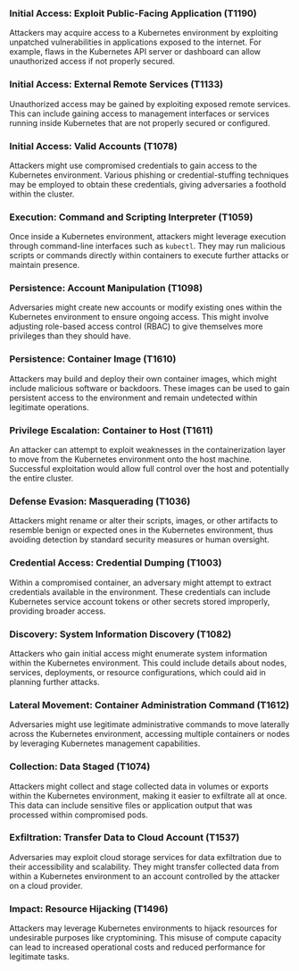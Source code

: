 ### Initial Access: Exploit Public-Facing Application (T1190)
Attackers may acquire access to a Kubernetes environment by exploiting unpatched vulnerabilities in applications exposed to the internet. For example, flaws in the Kubernetes API server or dashboard can allow unauthorized access if not properly secured.

### Initial Access: External Remote Services (T1133)
Unauthorized access may be gained by exploiting exposed remote services. This can include gaining access to management interfaces or services running inside Kubernetes that are not properly secured or configured.

### Initial Access: Valid Accounts (T1078)
Attackers might use compromised credentials to gain access to the Kubernetes environment. Various phishing or credential-stuffing techniques may be employed to obtain these credentials, giving adversaries a foothold within the cluster.

### Execution: Command and Scripting Interpreter (T1059)
Once inside a Kubernetes environment, attackers might leverage execution through command-line interfaces such as `kubectl`. They may run malicious scripts or commands directly within containers to execute further attacks or maintain presence.

### Persistence: Account Manipulation (T1098)
Adversaries might create new accounts or modify existing ones within the Kubernetes environment to ensure ongoing access. This might involve adjusting role-based access control (RBAC) to give themselves more privileges than they should have.

### Persistence: Container Image (T1610)
Attackers may build and deploy their own container images, which might include malicious software or backdoors. These images can be used to gain persistent access to the environment and remain undetected within legitimate operations.

### Privilege Escalation: Container to Host (T1611)
An attacker can attempt to exploit weaknesses in the containerization layer to move from the Kubernetes environment onto the host machine. Successful exploitation would allow full control over the host and potentially the entire cluster.

### Defense Evasion: Masquerading (T1036)
Attackers might rename or alter their scripts, images, or other artifacts to resemble benign or expected ones in the Kubernetes environment, thus avoiding detection by standard security measures or human oversight.

### Credential Access: Credential Dumping (T1003)
Within a compromised container, an adversary might attempt to extract credentials available in the environment. These credentials can include Kubernetes service account tokens or other secrets stored improperly, providing broader access.

### Discovery: System Information Discovery (T1082)
Attackers who gain initial access might enumerate system information within the Kubernetes environment. This could include details about nodes, services, deployments, or resource configurations, which could aid in planning further attacks.

### Lateral Movement: Container Administration Command (T1612)
Adversaries might use legitimate administrative commands to move laterally across the Kubernetes environment, accessing multiple containers or nodes by leveraging Kubernetes management capabilities.

### Collection: Data Staged (T1074)
Attackers might collect and stage collected data in volumes or exports within the Kubernetes environment, making it easier to exfiltrate all at once. This data can include sensitive files or application output that was processed within compromised pods.

### Exfiltration: Transfer Data to Cloud Account (T1537)
Adversaries may exploit cloud storage services for data exfiltration due to their accessibility and scalability. They might transfer collected data from within a Kubernetes environment to an account controlled by the attacker on a cloud provider.

### Impact: Resource Hijacking (T1496)
Attackers may leverage Kubernetes environments to hijack resources for undesirable purposes like cryptomining. This misuse of compute capacity can lead to increased operational costs and reduced performance for legitimate tasks.
